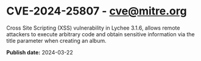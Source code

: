 # CVE-2024-25807 - cve@mitre.org

Cross Site Scripting (XSS) vulnerability in Lychee 3.1.6, allows remote attackers to execute arbitrary code and obtain sensitive information via the title parameter when creating an album.

**Publish date:** 2024-03-22
